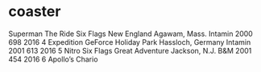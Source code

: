 # coaster
Superman The Ride	Six Flags New England	Agawam, Mass.	Intamin	2000	698	2016
4	Expedition GeForce	Holiday Park	Hassloch, Germany	Intamin	2001	613	2016
5	Nitro	Six Flags Great Adventure	Jackson, N.J.	B&M	2001	454	2016
6	Apollo’s Chario
